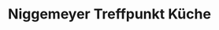 ---
title: "Niggemeyer Treffpunkt Küche"
url: /salzkotten/niggemeyer-treffpunkt-kueche/
shop: Küchen
---